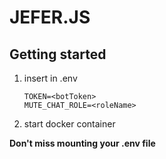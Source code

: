 # JEFER.JS

## Getting started
1. insert in .env 
    ```env
    TOKEN=<botToken>
    MUTE_CHAT_ROLE=<roleName>
    ```
2. start docker container

<strong>Don't miss mounting your .env file</strong>